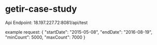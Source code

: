 # getir-case-study

Api Endpoint: 18.197.227.72:8081/api/test

example request: 
{
"startDate": "2015-05-08",
"endDate": "2016-08-19",
"minCount": 5000,
"maxCount": 7000
}
